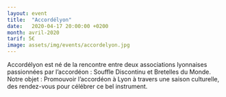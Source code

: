 ```yaml
---
layout: event
title:  "Accordélyon"
date:   2020-04-17 20:00:00 +0200
month: avril-2020
tarif: 5€
image: assets/img/events/accordelyon.jpg
---
```


Accordélyon est né de la rencontre entre deux associations lyonnaises passionnées par l’accordéon : Souffle Discontinu et Bretelles du Monde. Notre objet : Promouvoir l’accordéon à Lyon à travers une saison culturelle, des rendez-vous pour célébrer ce bel instrument.